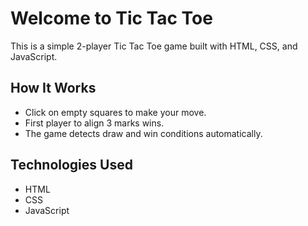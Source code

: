 # Welcome to Tic Tac Toe

This is a simple 2-player Tic Tac Toe game built with HTML, CSS, and JavaScript.

## How It Works

- Click on empty squares to make your move.
- First player to align 3 marks wins.
- The game detects draw and win conditions automatically.

## Technologies Used

- HTML
- CSS
- JavaScript
